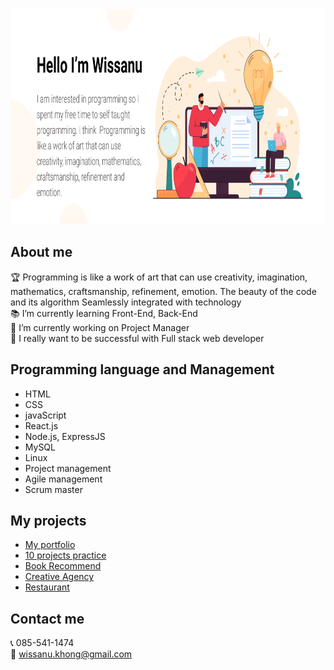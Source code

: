 <img style=" width:1127px; height:344px" src="https://github.com/Wissanukhong/Wissanukhong/blob/master/Picture/banner-new.png?raw=true" alt="profile">

## About me

🏆 Programming is like a work of art that can use creativity, imagination, mathematics, craftsmanship, refinement, emotion. The beauty of the code and its algorithm Seamlessly integrated with technology  
📚 I’m currently learning Front-End, Back-End  
🏢 I’m currently working on Project Manager  
🎯 I really want to be successful with Full stack web developer

## Programming language and Management

- HTML
- CSS
- javaScript
- React.js
- Node.js, ExpressJS
- MySQL
- Linux
- Project management
- Agile management
- Scrum master

## My projects

- [My portfolio](https://wissanukhong.github.io/)
- [10 projects practice](https://wissanukhong.github.io/10WebsiteProjects/)
- [Book Recommend](https://wissanukhong.github.io/BooksRecommend/)
- [Creative Agency](https://wissanukhong.github.io/Creative-Agency-Website/)
- [Restaurant](https://wissanukhong.github.io/Build-Responsive-Real-World-Websites-with-HTML5-and-CSS3/)

## Contact me

📞 085-541-1474  
📧 wissanu.khong@gmail.com
